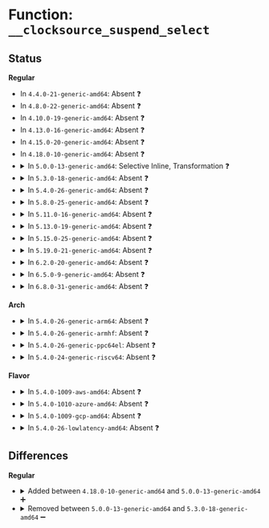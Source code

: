 # Function: <code>__clocksource_suspend_select</code>

## Status
<b>Regular</b>
<ul>
<li>
In <code>4.4.0-21-generic-amd64</code>: Absent ❓
</li>
<li>
In <code>4.8.0-22-generic-amd64</code>: Absent ❓
</li>
<li>
In <code>4.10.0-19-generic-amd64</code>: Absent ❓
</li>
<li>
In <code>4.13.0-16-generic-amd64</code>: Absent ❓
</li>
<li>
In <code>4.15.0-20-generic-amd64</code>: Absent ❓
</li>
<li>
In <code>4.18.0-10-generic-amd64</code>: Absent ❓
</li>
<li>
<details>
<summary>In <code>5.0.0-13-generic-amd64</code>: Selective Inline, Transformation ❓</summary>

```c
void __clocksource_suspend_select(struct clocksource * cs)
```

```json
{
  "name": "__clocksource_suspend_select",
  "collision_type": "Unique Static",
  "inline_type": "Selective",
  "funcs": [
    {
      "addr": 18446744071580049801,
      "name": "__clocksource_suspend_select",
      "external": false,
      "loc": "kernel/time/clocksource.c:461",
      "file": "kernel/time/clocksource.c",
      "inline": "not declared, inlined",
      "caller_inline": [],
      "caller_func": [
        "kernel/time/clocksource.c:__clocksource_register_scale",
        "kernel/time/clocksource.c:clocksource_suspend_select"
      ]
    }
  ],
  "symbols": [
    {
      "addr": 18446744071580049760,
      "name": "__clocksource_suspend_select",
      "section": ".text",
      "bind": "STB_LOCAL",
      "size": 72
    },
    {
      "addr": 18446744071580053464,
      "name": "__clocksource_suspend_select.cold.13",
      "section": ".text",
      "bind": "STB_LOCAL",
      "size": 21
    }
  ]
}
```
</details>
</li>
<li>
<details>
<summary>In <code>5.3.0-18-generic-amd64</code>: Absent ❓</summary>

```json
{
  "name": "__clocksource_suspend_select",
  "collision_type": "Unique Static",
  "inline_type": "Selective",
  "funcs": [
    {
      "addr": 18446744071580094333,
      "name": "__clocksource_suspend_select",
      "external": false,
      "loc": "kernel/time/clocksource.c:461",
      "file": "kernel/time/clocksource.c",
      "inline": "not declared, inlined",
      "caller_inline": [
        "kernel/time/clocksource.c:__clocksource_register_scale",
        "kernel/time/clocksource.c:clocksource_suspend_select"
      ],
      "caller_func": [
        "kernel/time/clocksource.c:__clocksource_register_scale",
        "kernel/time/clocksource.c:clocksource_suspend_select"
      ]
    }
  ],
  "symbols": [
    {
      "addr": 18446744071580093328,
      "name": "__clocksource_suspend_select.part.0",
      "section": ".text",
      "bind": "STB_LOCAL",
      "size": 65
    },
    {
      "addr": 18446744071580096935,
      "name": "__clocksource_suspend_select.part.0.cold",
      "section": ".text",
      "bind": "STB_LOCAL",
      "size": 21
    }
  ]
}
```
</details>
</li>
<li>
<details>
<summary>In <code>5.4.0-26-generic-amd64</code>: Absent ❓</summary>

```json
{
  "name": "__clocksource_suspend_select",
  "collision_type": "Unique Static",
  "inline_type": "Selective",
  "funcs": [
    {
      "addr": 18446744071580143293,
      "name": "__clocksource_suspend_select",
      "external": false,
      "loc": "kernel/time/clocksource.c:468",
      "file": "kernel/time/clocksource.c",
      "inline": "not declared, inlined",
      "caller_inline": [
        "kernel/time/clocksource.c:__clocksource_register_scale",
        "kernel/time/clocksource.c:clocksource_suspend_select"
      ],
      "caller_func": [
        "kernel/time/clocksource.c:__clocksource_register_scale",
        "kernel/time/clocksource.c:clocksource_suspend_select"
      ]
    }
  ],
  "symbols": [
    {
      "addr": 18446744071580142288,
      "name": "__clocksource_suspend_select.part.0",
      "section": ".text",
      "bind": "STB_LOCAL",
      "size": 65
    },
    {
      "addr": 18446744071580145911,
      "name": "__clocksource_suspend_select.part.0.cold",
      "section": ".text",
      "bind": "STB_LOCAL",
      "size": 21
    }
  ]
}
```
</details>
</li>
<li>
<details>
<summary>In <code>5.8.0-25-generic-amd64</code>: Absent ❓</summary>

```json
{
  "name": "__clocksource_suspend_select",
  "collision_type": "Unique Static",
  "inline_type": "Full",
  "funcs": [
    {
      "addr": 18446744071580206256,
      "name": "__clocksource_suspend_select",
      "external": false,
      "loc": "kernel/time/clocksource.c:468",
      "file": "kernel/time/clocksource.c",
      "inline": "not declared, inlined",
      "caller_inline": [
        "kernel/time/clocksource.c:__clocksource_register_scale",
        "kernel/time/clocksource.c:__clocksource_register_scale",
        "kernel/time/clocksource.c:clocksource_suspend_select",
        "kernel/time/clocksource.c:clocksource_suspend_select"
      ],
      "caller_func": []
    }
  ],
  "symbols": []
}
```
</details>
</li>
<li>
<details>
<summary>In <code>5.11.0-16-generic-amd64</code>: Absent ❓</summary>

```json
{
  "name": "__clocksource_suspend_select",
  "collision_type": "Unique Static",
  "inline_type": "Full",
  "funcs": [
    {
      "addr": 18446744071580190992,
      "name": "__clocksource_suspend_select",
      "external": false,
      "loc": "kernel/time/clocksource.c:468",
      "file": "kernel/time/clocksource.c",
      "inline": "not declared, inlined",
      "caller_inline": [
        "kernel/time/clocksource.c:__clocksource_register_scale",
        "kernel/time/clocksource.c:__clocksource_register_scale",
        "kernel/time/clocksource.c:clocksource_suspend_select",
        "kernel/time/clocksource.c:clocksource_suspend_select"
      ],
      "caller_func": []
    }
  ],
  "symbols": []
}
```
</details>
</li>
<li>
<details>
<summary>In <code>5.13.0-19-generic-amd64</code>: Absent ❓</summary>

```json
{
  "name": "__clocksource_suspend_select",
  "collision_type": "Unique Static",
  "inline_type": "Full",
  "funcs": [
    {
      "addr": 18446744071580196363,
      "name": "__clocksource_suspend_select",
      "external": false,
      "loc": "kernel/time/clocksource.c:569",
      "file": "kernel/time/clocksource.c",
      "inline": "not declared, inlined",
      "caller_inline": [
        "kernel/time/clocksource.c:__clocksource_register_scale",
        "kernel/time/clocksource.c:__clocksource_register_scale",
        "kernel/time/clocksource.c:clocksource_suspend_select",
        "kernel/time/clocksource.c:clocksource_suspend_select"
      ],
      "caller_func": []
    }
  ],
  "symbols": []
}
```
</details>
</li>
<li>
<details>
<summary>In <code>5.15.0-25-generic-amd64</code>: Absent ❓</summary>

```json
{
  "name": "__clocksource_suspend_select",
  "collision_type": "Unique Static",
  "inline_type": "Full",
  "funcs": [
    {
      "addr": 18446744071580341979,
      "name": "__clocksource_suspend_select",
      "external": false,
      "loc": "kernel/time/clocksource.c:681",
      "file": "kernel/time/clocksource.c",
      "inline": "not declared, inlined",
      "caller_inline": [
        "kernel/time/clocksource.c:__clocksource_register_scale",
        "kernel/time/clocksource.c:__clocksource_register_scale",
        "kernel/time/clocksource.c:clocksource_suspend_select",
        "kernel/time/clocksource.c:clocksource_suspend_select"
      ],
      "caller_func": []
    }
  ],
  "symbols": []
}
```
</details>
</li>
<li>
<details>
<summary>In <code>5.19.0-21-generic-amd64</code>: Absent ❓</summary>

```json
{
  "name": "__clocksource_suspend_select",
  "collision_type": "Unique Static",
  "inline_type": "Full",
  "funcs": [
    {
      "addr": 18446744071580555179,
      "name": "__clocksource_suspend_select",
      "external": false,
      "loc": "kernel/time/clocksource.c:687",
      "file": "kernel/time/clocksource.c",
      "inline": "not declared, inlined",
      "caller_inline": [
        "kernel/time/clocksource.c:__clocksource_register_scale",
        "kernel/time/clocksource.c:__clocksource_register_scale",
        "kernel/time/clocksource.c:clocksource_suspend_select",
        "kernel/time/clocksource.c:clocksource_suspend_select"
      ],
      "caller_func": []
    }
  ],
  "symbols": []
}
```
</details>
</li>
<li>
<details>
<summary>In <code>6.2.0-20-generic-amd64</code>: Absent ❓</summary>

```json
{
  "name": "__clocksource_suspend_select",
  "collision_type": "Unique Static",
  "inline_type": "Full",
  "funcs": [
    {
      "addr": 18446744071580812491,
      "name": "__clocksource_suspend_select",
      "external": false,
      "loc": "kernel/time/clocksource.c:706",
      "file": "kernel/time/clocksource.c",
      "inline": "not declared, inlined",
      "caller_inline": [
        "kernel/time/clocksource.c:__clocksource_register_scale",
        "kernel/time/clocksource.c:__clocksource_register_scale",
        "kernel/time/clocksource.c:clocksource_suspend_select",
        "kernel/time/clocksource.c:clocksource_suspend_select"
      ],
      "caller_func": []
    }
  ],
  "symbols": []
}
```
</details>
</li>
<li>
<details>
<summary>In <code>6.5.0-9-generic-amd64</code>: Absent ❓</summary>

```json
{
  "name": "__clocksource_suspend_select",
  "collision_type": "Unique Static",
  "inline_type": "Full",
  "funcs": [
    {
      "addr": 18446744071580895691,
      "name": "__clocksource_suspend_select",
      "external": false,
      "loc": "kernel/time/clocksource.c:717",
      "file": "kernel/time/clocksource.c",
      "inline": "not declared, inlined",
      "caller_inline": [
        "kernel/time/clocksource.c:__clocksource_register_scale",
        "kernel/time/clocksource.c:__clocksource_register_scale",
        "kernel/time/clocksource.c:clocksource_suspend_select",
        "kernel/time/clocksource.c:clocksource_suspend_select"
      ],
      "caller_func": []
    }
  ],
  "symbols": []
}
```
</details>
</li>
<li>
<details>
<summary>In <code>6.8.0-31-generic-amd64</code>: Absent ❓</summary>

```json
{
  "name": "__clocksource_suspend_select",
  "collision_type": "Unique Static",
  "inline_type": "Full",
  "funcs": [
    {
      "addr": 18446744071580986123,
      "name": "__clocksource_suspend_select",
      "external": false,
      "loc": "kernel/time/clocksource.c:740",
      "file": "kernel/time/clocksource.c",
      "inline": "not declared, inlined",
      "caller_inline": [
        "kernel/time/clocksource.c:__clocksource_register_scale",
        "kernel/time/clocksource.c:__clocksource_register_scale",
        "kernel/time/clocksource.c:clocksource_suspend_select",
        "kernel/time/clocksource.c:clocksource_suspend_select"
      ],
      "caller_func": []
    }
  ],
  "symbols": []
}
```
</details>
</li>
</ul>
<b>Arch</b>
<ul>
<li>
<details>
<summary>In <code>5.4.0-26-generic-arm64</code>: Absent ❓</summary>

```json
{
  "name": "__clocksource_suspend_select",
  "collision_type": "Unique Static",
  "inline_type": "Selective",
  "funcs": [
    {
      "addr": 18446603336491364188,
      "name": "__clocksource_suspend_select",
      "external": false,
      "loc": "kernel/time/clocksource.c:468",
      "file": "kernel/time/clocksource.c",
      "inline": "not declared, inlined",
      "caller_inline": [
        "kernel/time/clocksource.c:__clocksource_register_scale",
        "kernel/time/clocksource.c:clocksource_suspend_select"
      ],
      "caller_func": [
        "kernel/time/clocksource.c:__clocksource_register_scale",
        "kernel/time/clocksource.c:clocksource_suspend_select"
      ]
    }
  ],
  "symbols": [
    {
      "addr": 18446603336491363280,
      "name": "__clocksource_suspend_select.part.0",
      "section": ".text",
      "bind": "STB_LOCAL",
      "size": 108
    }
  ]
}
```
</details>
</li>
<li>
<details>
<summary>In <code>5.4.0-26-generic-armhf</code>: Absent ❓</summary>

```json
{
  "name": "__clocksource_suspend_select",
  "collision_type": "Unique Static",
  "inline_type": "Selective",
  "funcs": [
    {
      "addr": 3225363952,
      "name": "__clocksource_suspend_select",
      "external": false,
      "loc": "kernel/time/clocksource.c:468",
      "file": "kernel/time/clocksource.c",
      "inline": "not declared, inlined",
      "caller_inline": [
        "kernel/time/clocksource.c:__clocksource_register_scale",
        "kernel/time/clocksource.c:clocksource_suspend_select"
      ],
      "caller_func": [
        "kernel/time/clocksource.c:__clocksource_register_scale",
        "kernel/time/clocksource.c:clocksource_suspend_select"
      ]
    }
  ],
  "symbols": [
    {
      "addr": 3225361432,
      "name": "__clocksource_suspend_select.part.0",
      "section": ".text",
      "bind": "STB_LOCAL",
      "size": 112
    }
  ]
}
```
</details>
</li>
<li>
<details>
<summary>In <code>5.4.0-26-generic-ppc64el</code>: Absent ❓</summary>

```json
{
  "name": "__clocksource_suspend_select",
  "collision_type": "Unique Static",
  "inline_type": "Selective",
  "funcs": [
    {
      "addr": 13835058055284299912,
      "name": "__clocksource_suspend_select",
      "external": false,
      "loc": "kernel/time/clocksource.c:468",
      "file": "kernel/time/clocksource.c",
      "inline": "not declared, inlined",
      "caller_inline": [
        "kernel/time/clocksource.c:__clocksource_register_scale",
        "kernel/time/clocksource.c:clocksource_suspend_select"
      ],
      "caller_func": [
        "kernel/time/clocksource.c:__clocksource_register_scale",
        "kernel/time/clocksource.c:clocksource_suspend_select"
      ]
    }
  ],
  "symbols": [
    {
      "addr": 13835058055284298624,
      "name": "__clocksource_suspend_select.part.0",
      "section": ".text",
      "bind": "STB_LOCAL",
      "size": 144
    }
  ]
}
```
</details>
</li>
<li>
<details>
<summary>In <code>5.4.0-24-generic-riscv64</code>: Absent ❓</summary>

```json
{
  "name": "__clocksource_suspend_select",
  "collision_type": "Unique Static",
  "inline_type": "Selective",
  "funcs": [
    {
      "addr": 18446743936271855590,
      "name": "__clocksource_suspend_select",
      "external": false,
      "loc": "kernel/time/clocksource.c:468",
      "file": "kernel/time/clocksource.c",
      "inline": "not declared, inlined",
      "caller_inline": [
        "kernel/time/clocksource.c:__clocksource_register_scale",
        "kernel/time/clocksource.c:clocksource_suspend_select"
      ],
      "caller_func": [
        "kernel/time/clocksource.c:__clocksource_register_scale",
        "kernel/time/clocksource.c:clocksource_suspend_select"
      ]
    }
  ],
  "symbols": [
    {
      "addr": 18446743936271854842,
      "name": "__clocksource_suspend_select.part.0",
      "section": ".text",
      "bind": "STB_LOCAL",
      "size": 82
    }
  ]
}
```
</details>
</li>
</ul>
<b>Flavor</b>
<ul>
<li>
<details>
<summary>In <code>5.4.0-1009-aws-amd64</code>: Absent ❓</summary>

```json
{
  "name": "__clocksource_suspend_select",
  "collision_type": "Unique Static",
  "inline_type": "Selective",
  "funcs": [
    {
      "addr": 18446744071580112493,
      "name": "__clocksource_suspend_select",
      "external": false,
      "loc": "kernel/time/clocksource.c:468",
      "file": "kernel/time/clocksource.c",
      "inline": "not declared, inlined",
      "caller_inline": [
        "kernel/time/clocksource.c:__clocksource_register_scale",
        "kernel/time/clocksource.c:clocksource_suspend_select"
      ],
      "caller_func": [
        "kernel/time/clocksource.c:__clocksource_register_scale",
        "kernel/time/clocksource.c:clocksource_suspend_select"
      ]
    }
  ],
  "symbols": [
    {
      "addr": 18446744071580111488,
      "name": "__clocksource_suspend_select.part.0",
      "section": ".text",
      "bind": "STB_LOCAL",
      "size": 65
    },
    {
      "addr": 18446744071580115111,
      "name": "__clocksource_suspend_select.part.0.cold",
      "section": ".text",
      "bind": "STB_LOCAL",
      "size": 21
    }
  ]
}
```
</details>
</li>
<li>
<details>
<summary>In <code>5.4.0-1010-azure-amd64</code>: Absent ❓</summary>

```json
{
  "name": "__clocksource_suspend_select",
  "collision_type": "Unique Static",
  "inline_type": "Selective",
  "funcs": [
    {
      "addr": 18446744071580057805,
      "name": "__clocksource_suspend_select",
      "external": false,
      "loc": "kernel/time/clocksource.c:468",
      "file": "kernel/time/clocksource.c",
      "inline": "not declared, inlined",
      "caller_inline": [
        "kernel/time/clocksource.c:__clocksource_register_scale",
        "kernel/time/clocksource.c:clocksource_suspend_select"
      ],
      "caller_func": [
        "kernel/time/clocksource.c:__clocksource_register_scale",
        "kernel/time/clocksource.c:clocksource_suspend_select"
      ]
    }
  ],
  "symbols": [
    {
      "addr": 18446744071580056800,
      "name": "__clocksource_suspend_select.part.0",
      "section": ".text",
      "bind": "STB_LOCAL",
      "size": 65
    },
    {
      "addr": 18446744071580060407,
      "name": "__clocksource_suspend_select.part.0.cold",
      "section": ".text",
      "bind": "STB_LOCAL",
      "size": 21
    }
  ]
}
```
</details>
</li>
<li>
<details>
<summary>In <code>5.4.0-1009-gcp-amd64</code>: Absent ❓</summary>

```json
{
  "name": "__clocksource_suspend_select",
  "collision_type": "Unique Static",
  "inline_type": "Selective",
  "funcs": [
    {
      "addr": 18446744071580103565,
      "name": "__clocksource_suspend_select",
      "external": false,
      "loc": "kernel/time/clocksource.c:468",
      "file": "kernel/time/clocksource.c",
      "inline": "not declared, inlined",
      "caller_inline": [
        "kernel/time/clocksource.c:__clocksource_register_scale",
        "kernel/time/clocksource.c:clocksource_suspend_select"
      ],
      "caller_func": [
        "kernel/time/clocksource.c:__clocksource_register_scale",
        "kernel/time/clocksource.c:clocksource_suspend_select"
      ]
    }
  ],
  "symbols": [
    {
      "addr": 18446744071580102560,
      "name": "__clocksource_suspend_select.part.0",
      "section": ".text",
      "bind": "STB_LOCAL",
      "size": 65
    },
    {
      "addr": 18446744071580106183,
      "name": "__clocksource_suspend_select.part.0.cold",
      "section": ".text",
      "bind": "STB_LOCAL",
      "size": 21
    }
  ]
}
```
</details>
</li>
<li>
<details>
<summary>In <code>5.4.0-26-lowlatency-amd64</code>: Absent ❓</summary>

```json
{
  "name": "__clocksource_suspend_select",
  "collision_type": "Unique Static",
  "inline_type": "Selective",
  "funcs": [
    {
      "addr": 18446744071580155309,
      "name": "__clocksource_suspend_select",
      "external": false,
      "loc": "kernel/time/clocksource.c:468",
      "file": "kernel/time/clocksource.c",
      "inline": "not declared, inlined",
      "caller_inline": [
        "kernel/time/clocksource.c:__clocksource_register_scale",
        "kernel/time/clocksource.c:clocksource_suspend_select"
      ],
      "caller_func": [
        "kernel/time/clocksource.c:__clocksource_register_scale",
        "kernel/time/clocksource.c:clocksource_suspend_select"
      ]
    }
  ],
  "symbols": [
    {
      "addr": 18446744071580154304,
      "name": "__clocksource_suspend_select.part.0",
      "section": ".text",
      "bind": "STB_LOCAL",
      "size": 65
    },
    {
      "addr": 18446744071580157927,
      "name": "__clocksource_suspend_select.part.0.cold",
      "section": ".text",
      "bind": "STB_LOCAL",
      "size": 21
    }
  ]
}
```
</details>
</li>
</ul>

## Differences
<b>Regular</b>
<ul>
<li>
<details>
<summary>Added between <code>4.18.0-10-generic-amd64</code> and <code>5.0.0-13-generic-amd64</code> ➕</summary>

```c
void __clocksource_suspend_select(struct clocksource * cs)
```
</details>
</li>
<li>
<details>
<summary>Removed between <code>5.0.0-13-generic-amd64</code> and <code>5.3.0-18-generic-amd64</code> ➖</summary>

```c
void __clocksource_suspend_select(struct clocksource * cs)
```
</details>
</li>
</ul>
